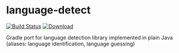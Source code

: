 # language-detect

[![Build Status](https://travis-ci.org/clajder/language-detect.svg?branch=master)](https://travis-ci.org/clajder/language-detect)   [ ![Download](https://api.bintray.com/packages/clajder/maven/language-detect/images/download.svg) ](https://bintray.com/clajder/maven/language-detect/_latestVersion)


Gradle port for language detection library implemented in plain Java (aliases: language identification, language guessing)
